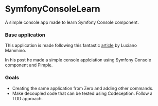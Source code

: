 # SymfonyConsoleLearn

A simple console app made to learn Symfony Console component.


### Base application

This application is made following this fantastic [article](http://loige.co/write-a-console-application-using-symfony-and-pimple/) by Luciano Mammino.

In his post he made a simple console applciation using Symfony Console component and Pimple.


### Goals

  * Creating the same application from Zero and adding other commands.
  * Make decoupled code that can be tested using Codeception. Follow a TDD approach.
